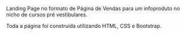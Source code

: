 Landing Page no formato de Página de Vendas para um infoproduto no nicho de cursos pré vestibulares.

Toda a página foi construída utilizando HTML, CSS e Bootstrap.
